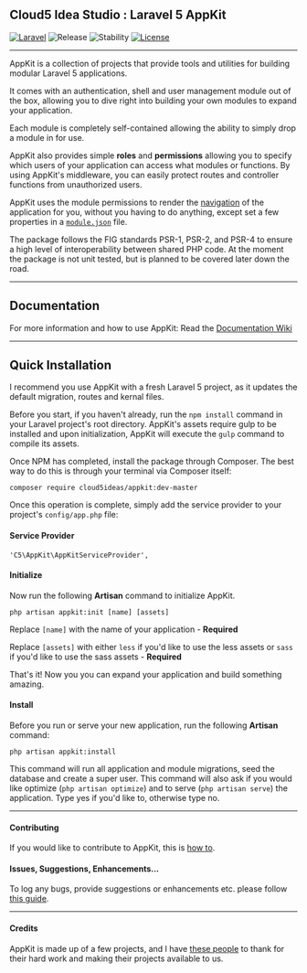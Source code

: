 ## Cloud5 Idea Studio : Laravel 5 AppKit

[![Laravel](https://img.shields.io/badge/Laravel-5.0-orange.svg?style=flat-square)](http://laravel.com)
![Release](https://img.shields.io/badge/release-beta-orange.svg?style=flat-square)
![Stability](https://img.shields.io/badge/stability-stable-green.svg?style=flat-square)
[![License](http://img.shields.io/badge/license-MIT-brightgreen.svg?style=flat-square)](https://tldrlegal.com/license/mit-license)

---

AppKit is a collection of projects that provide tools and utilities for building modular Laravel 5 applications.

It comes with an authentication, shell and user management module out of the box, allowing you to dive right into building your own modules to expand your application.

Each module is completely self-contained allowing the ability to simply drop a module in for use.

AppKit also provides simple **roles** and **permissions** allowing you to specify which users of your application can access what modules or functions.
By using AppKit's middleware, you can easily protect routes and controller functions from unauthorized users.

AppKit uses the module permissions to render the [navigation](https://github.com/Cloud5Ideas/appkit/wiki/Module-Navigation) of the application for you, without you having to do anything, except set a few properties in a 
[`module.json`](https://github.com/Cloud5Ideas/appkit/wiki/module.json) file.

The package follows the FIG standards PSR-1, PSR-2, and PSR-4 to ensure a high level of interoperability between shared PHP code. At the moment the package is not unit tested, but is planned to be covered later down the road.

---

Documentation
-------------
For more information and how to use AppKit: Read the [Documentation Wiki](https://github.com/Cloud5Ideas/appkit/wiki)

---

Quick Installation
------------------
I recommend you use AppKit with a fresh Laravel 5 project, as it updates the default migration, routes and kernal files.

Before you start, if you haven't already, run the `npm install` command in your Laravel project's root directory. AppKit's assets require gulp to be installed and upon initialization, AppKit will execute the `gulp` command to compile its assets.

Once NPM has completed, install the package through Composer. The best way to do this is through your terminal via Composer itself:

```
composer require cloud5ideas/appkit:dev-master
```

Once this operation is complete, simply add the service provider to your project's `config/app.php` file:

#### Service Provider
```
'C5\AppKit\AppKitServiceProvider',
```

#### Initialize
Now run the following **Artisan** command to initialize AppKit.

```
php artisan appkit:init [name] [assets]
```

Replace `[name]` with the name of your application - **Required**

Replace `[assets]` with either `less` if you'd like to use the less assets or `sass` if you'd like to use the sass assets - **Required**

That's it! Now you you can expand your application and build something amazing.

#### Install
Before you run or serve your new application, run the following **Artisan** command:
```
php artisan appkit:install
```
This command will run all application and module migrations, seed the database and create a super user. This command will also ask if you would like optimize (`php artisan optimize`) and to serve (`php artisan serve`) the application. Type yes if you'd like to, otherwise type no.

---

#### Contributing

If you would like to contribute to AppKit, this is [how to](https://github.com/Cloud5Ideas/appkit/wiki/Contributing).

#### Issues, Suggestions, Enhancements...

To log any bugs, provide suggestions or enhancements etc. please follow [this guide](https://github.com/Cloud5Ideas/appkit/wiki/Issues).

---

#### Credits

AppKit is made up of a few projects, and I have [these people](https://github.com/Cloud5Ideas/appkit/wiki/Some-Love) to thank for their hard work and making their projects available to us.
